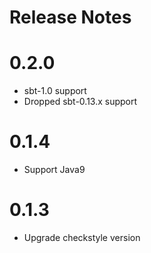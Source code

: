 Release Notes
===

# 0.2.0
- sbt-1.0 support
- Dropped sbt-0.13.x support

# 0.1.4
- Support Java9

# 0.1.3
- Upgrade checkstyle version

